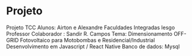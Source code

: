 # Projeto

Projeto TCC 
Alunos: Airton e Alexandre
Faculdades Integradas  Iesgo
Professor Colaborador :  Sandir R. Campos
Tema:  Dimensionamento OFF-GRID Fotovoltaico para Motobombas e Residencial/Industrial
Desenvolvimento em Javascript  / React Native
Banco de dados: Mysql 
